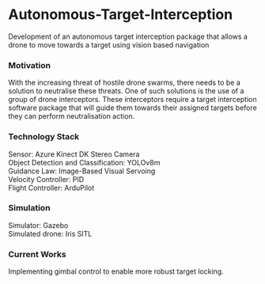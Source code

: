# Autonomous-Target-Interception
Development of an autonomous target interception package that allows a drone to move towards a target using vision based navigation

### Motivation
With the increasing threat of hostile drone swarms, there needs to be a solution to neutralise these threats. One of such solutions is the use of a group of drone interceptors. These interceptors require a target interception software package that will guide them towards their assigned targets before they can perform neutralisation action.

### Technology Stack
Sensor: Azure Kinect DK Stereo Camera<br /> 
Object Detection and Classification: YOLOv8m<br /> 
Guidance Law: Image-Based Visual Servoing<br /> 
Velocity Controller: PID<br /> 
Flight Controller: ArduPilot

### Simulation
Simulator: Gazebo<br /> 
Simulated drone: Iris SITL

### Current Works
Implementing gimbal control to enable more robust target locking.

